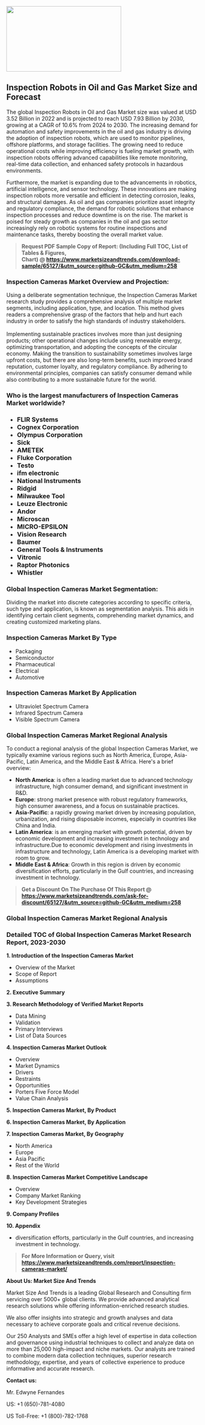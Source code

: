<p><img class="alignnone size-medium wp-image-20088" src="https://ffe5etoiles.com/wp-content/uploads/2024/12/MST1-300x171.png" alt="" width="300" height="171" /></p><h2>Inspection Robots in Oil and Gas Market Size and Forecast</h2><p>The global Inspection Robots in Oil and Gas Market size was valued at USD 3.52 Billion in 2022 and is projected to reach USD 7.93 Billion by 2030, growing at a CAGR of 10.6% from 2024 to 2030. The increasing demand for automation and safety improvements in the oil and gas industry is driving the adoption of inspection robots, which are used to monitor pipelines, offshore platforms, and storage facilities. The growing need to reduce operational costs while improving efficiency is fueling market growth, with inspection robots offering advanced capabilities like remote monitoring, real-time data collection, and enhanced safety protocols in hazardous environments.</p><p>Furthermore, the market is expanding due to the advancements in robotics, artificial intelligence, and sensor technology. These innovations are making inspection robots more versatile and efficient in detecting corrosion, leaks, and structural damages. As oil and gas companies prioritize asset integrity and regulatory compliance, the demand for robotic solutions that enhance inspection processes and reduce downtime is on the rise. The market is poised for steady growth as companies in the oil and gas sector increasingly rely on robotic systems for routine inspections and maintenance tasks, thereby boosting the overall market value.</p></p><blockquote id="" class=""><strong>Request PDF Sample Copy of Report: (Including Full TOC, List of Tables &amp; Figures, Chart)&nbsp;@&nbsp;<strong><a href="https://www.marketsizeandtrends.com/download-sample/65127/&utm_source=github-GC&utm_medium=258" target="_blank">https://www.marketsizeandtrends.com/download-sample/65127/&utm_source=github-GC&utm_medium=258</a></strong></strong></blockquote><h3 id="" class="">Inspection Cameras Market&nbsp;Overview and Projection:</h3><p id="" class="">Using a deliberate segmentation technique, the Inspection Cameras Market research study provides a comprehensive analysis of multiple market segments, including application, type, and location. This method gives readers a comprehensive grasp of the factors that help and hurt each industry in order to satisfy the high standards of industry stakeholders. <br /> <br />Implementing sustainable practices involves more than just designing products; other operational changes include using renewable energy, optimizing transportation, and adopting the concepts of the circular economy. Making the transition to sustainability sometimes involves large upfront costs, but there are also long-term benefits, such improved brand reputation, customer loyalty, and regulatory compliance. By adhering to environmental principles, companies can satisfy consumer demand while also contributing to a more sustainable future for the world.</p><h3 id="" class="">Who is the largest manufacturers of&nbsp;Inspection Cameras Market worldwide?</h3><h3 class=""><p><ul><li>FLIR Systems </li><li> Cognex Corporation </li><li> Olympus Corporation </li><li> Sick </li><li> AMETEK </li><li> Fluke Corporation </li><li> Testo </li><li> ifm electronic </li><li> National Instruments </li><li> Ridgid </li><li> Milwaukee Tool </li><li> Leuze Electronic </li><li> Andor </li><li> Microscan </li><li> MICRO-EPSILON </li><li> Vision Research </li><li> Baumer </li><li> General Tools & Instruments </li><li> Vitronic </li><li> Raptor Photonics </li><li> Whistler</li></ul></p></h3><h3 id="" class="">Global&nbsp;Inspection Cameras Market Segmentation:</h3><p id="" class="">Dividing the market into discrete categories according to specific criteria, such type and application, is known as segmentation analysis. This aids in identifying certain client segments, comprehending market dynamics, and creating customized marketing plans.</p><h3 id="" class="">Inspection Cameras Market&nbsp;By Type</h3><p><p><ul><li>Packaging </li><li> Semiconductor </li><li> Pharmaceutical </li><li> Electrical </li><li> Automotive</p></li></ul></p></p><h3 id="" class="">Inspection Cameras Market&nbsp;By Application</h3><p class=""><p><ul><li>Ultraviolet Spectrum Camera </li><li> Infrared Spectrum Camera </li><li> Visible Spectrum Camera</li></ul></p></p><h3 id="" class="">Global Inspection Cameras Market Regional Analysis</h3><p id="" class="">To conduct a regional analysis of the global Inspection Cameras Market, we typically examine various regions such as North America, Europe, Asia-Pacific, Latin America, and the Middle East &amp; Africa. Here's a brief overview:</p><ul><li><strong>North America</strong>: is often a leading market due to advanced technology infrastructure, high consumer demand, and significant investment in R&amp;D.</li><li><strong>Europe</strong>: strong market presence with robust regulatory frameworks, high consumer awareness, and a focus on sustainable practices.</li><li><strong>Asia-Pacific</strong>: a rapidly growing market driven by increasing population, urbanization, and rising disposable incomes, especially in countries like China and India.</li><li><strong>Latin America</strong>: is an emerging market with growth potential, driven by economic development and increasing investment in technology and infrastructure.Due to economic development and rising investments in infrastructure and technology, Latin America is a developing market with room to grow.</li><li><strong>Middle East &amp; Africa</strong>: Growth in this region is driven by economic diversification efforts, particularly in the Gulf countries, and increasing investment in technology.</li></ul><blockquote id="" class=""><strong>Get a Discount On The Purchase Of This Report @ <strong><a href="https://www.marketsizeandtrends.com/ask-for-discount/65127/&utm_source=github-GC&utm_medium=258" target="_blank">https://www.marketsizeandtrends.com/ask-for-discount/65127/&utm_source=github-GC&utm_medium=258</a></strong></strong></blockquote><h3 id="" class="">Global Inspection Cameras Market Regional Analysis</h3><h3 id="" class="">Detailed TOC of Global Inspection Cameras Market Research Report, 2023-2030</h3><p id="" class=""><strong>1. Introduction of the Inspection Cameras Market</strong></p><ul><li>Overview of the Market</li><li>Scope of Report</li><li>Assumptions</li></ul><p id="" class=""><strong>2. Executive Summary</strong></p><p id="" class=""><strong>3. Research Methodology of Verified Market Reports</strong></p><ul><li>Data Mining</li><li>Validation</li><li>Primary Interviews</li><li>List of Data Sources</li></ul><p id="" class=""><strong>4. Inspection Cameras Market Outlook</strong></p><ul><li>Overview</li><li>Market Dynamics</li><li>Drivers</li><li>Restraints</li><li>Opportunities</li><li>Porters Five Force Model</li><li>Value Chain Analysis</li></ul><p id="" class=""><strong>5. Inspection Cameras Market, By Product</strong></p><p id="" class=""><strong>6. Inspection Cameras Market, By Application</strong></p><p id="" class=""><strong>7. Inspection Cameras Market, By Geography</strong></p><ul><li>North America</li><li>Europe</li><li>Asia Pacific</li><li>Rest of the World</li></ul><p id="" class=""><strong>8. Inspection Cameras Market Competitive Landscape</strong></p><ul><li>Overview</li><li>Company Market Ranking</li><li>Key Development Strategies</li></ul><p id="" class=""><strong>9. Company Profiles</strong></p><p id="" class=""><strong>10. Appendix</strong></p><ul><li>diversification efforts, particularly in the Gulf countries, and increasing investment in technology.</li></ul><blockquote id="" class=""><strong>For More Information or Query, visit <strong><strong><a href="https://www.marketsizeandtrends.com/report/inspection-cameras-market/" target="_blank">https://www.marketsizeandtrends.com/report/inspection-cameras-market/</a></strong></strong></strong></blockquote><p id="" class=""><strong>About Us: Market Size And Trends</strong></p><p id="" class="">Market Size And Trends is a leading Global Research and Consulting firm servicing over 5000+ global clients. We provide advanced analytical research solutions while offering information-enriched research studies.</p><p id="" class="">We also offer insights into strategic and growth analyses and data necessary to achieve corporate goals and critical revenue decisions.</p><p id="" class="">Our 250 Analysts and SMEs offer a high level of expertise in data collection and governance using industrial techniques to collect and analyze data on more than 25,000 high-impact and niche markets. Our analysts are trained to combine modern data collection techniques, superior research methodology, expertise, and years of collective experience to produce informative and accurate research.</p><p id="" class=""><strong>Contact us:</strong></p><p id="" class="">Mr. Edwyne Fernandes</p><p id="" class="">US: +1 (650)-781-4080</p><p id="" class="">US Toll-Free: +1 (800)-782-1768</p>
